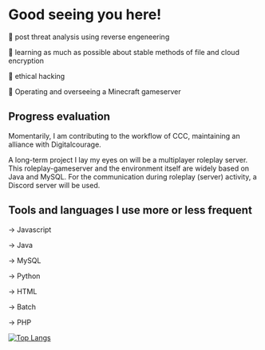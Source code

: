 # Good seeing you here!


👀 post threat analysis using reverse engeneering

🧠 learning as much as possible about stable methods of file and cloud encryption

💭 ethical hacking

💙 Operating and overseeing a Minecraft gameserver

## Progress evaluation

Momentarily, I am contributing to the workflow of CCC, maintaining an alliance with Digitalcourage.

A long-term project I lay my eyes on will be a multiplayer roleplay server.
This roleplay-gameserver and the environment itself are widely based on Java and MySQL.
For the communication during roleplay (server) activity, a Discord server will be used.

## Tools and languages I use more or less frequent

-> Javascript

-> Java

-> MySQL

-> Python

-> HTML

-> Batch

-> PHP

[![Top Langs](https://github-readme-stats.vercel.app/api/top-langs/?username=devtill2yeah&theme=dracula)](https://github.com/devtill2yeah/github-readme-stats)
